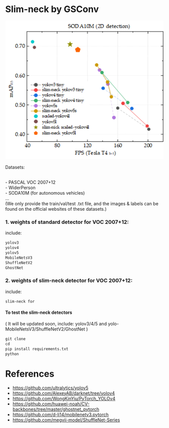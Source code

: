 # Slim-neck by GSConv

<p align="left"><img width="800" src="https://github.com/AlanLi1997/slim-neck-by-gsconv/blob/main/slim%20neck%20by%20gsconv.png"></p>
  Datasets:

  <br /> - PASCAL VOC 2007+12
  <br /> - WiderPerson
  <br /> - SODA10M (for autonomous vehicles)
  <br /> ...
  <br />(We only provide the train/val/test .txt file, and the images & labels can be found on the official websites of these datasets.) 
  

### 1. weights of standard detector for VOC 2007+12: 

  include:

    yolov3
    yolov4
    yolov5
    MobileNetsV3
    ShuffleNetV2
    GhostNet

### 2. weights of slim-neck detector for VOC 2007+12:
  include:
    
    slim-neck for 
    


#### To test the slim-neck detectors
( It will be updated soon, include:  yolov3/4/5 and yolo-MobileNetsV3/ShuffleNetV2/GhostNet )
    
    git clone 
    cd 
    pip install requirements.txt
    python 
    




 # References
  - https://github.com/ultralytics/yolov5
  - https://github.com/AlexeyAB/darknet/tree/yolov4
  - https://github.com/WongKinYiu/PyTorch_YOLOv4
  - https://github.com/huawei-noah/CV-backbones/tree/master/ghostnet_pytorch
  - https://github.com/d-li14/mobilenetv3.pytorch
  - https://github.com/megvii-model/ShuffleNet-Series
